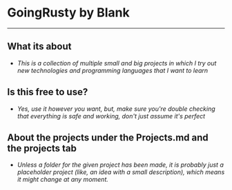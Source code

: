 # GoingRusty by Blank

------------------------------------------------

## What its about

- *This is a collection of multiple small and big projects in which I try out new technologies and programming languages that I want to learn*

## Is this free to use?

- *Yes, use it however you want, but, make sure you're double checking that everything is safe and working, don't just assume it's perfect*

## About the projects under the Projects.md and the projects tab

- *Unless a folder for the given project has been made, it is probably just a placeholder project (like, an idea with a small description), which means it might change at any moment.*
